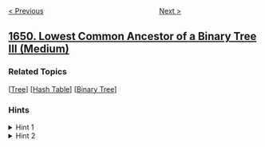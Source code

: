 <!--|This file generated by command(leetcode description); DO NOT EDIT.    |-->
<!--+----------------------------------------------------------------------+-->
<!--|@author    openset <openset.wang@gmail.com>                           |-->
<!--|@link      https://github.com/openset                                 |-->
<!--|@home      https://github.com/openset/leetcode                        |-->
<!--+----------------------------------------------------------------------+-->

[< Previous](../create-sorted-array-through-instructions "Create Sorted Array through Instructions")
　　　　　　　　　　　　　　　　
[Next >](../hopper-company-queries-iii "Hopper Company Queries III")

## [1650. Lowest Common Ancestor of a Binary Tree III (Medium)](https://leetcode.com/problems/lowest-common-ancestor-of-a-binary-tree-iii "二叉树的最近公共祖先 III")



### Related Topics
  [[Tree](../../tag/tree/README.md)]
  [[Hash Table](../../tag/hash-table/README.md)]
  [[Binary Tree](../../tag/binary-tree/README.md)]

### Hints
<details>
<summary>Hint 1</summary>
Store the path from p to the root.
</details>

<details>
<summary>Hint 2</summary>
Traverse the path from q to the root, the first common point of the two paths is the LCA.
</details>
